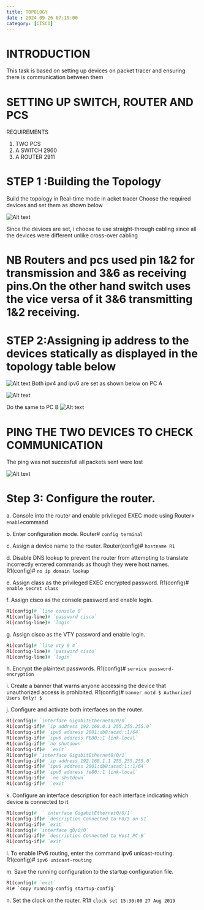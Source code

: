 ```yaml
---
title: TOPOLOGY
date : 2024-09-26 07:19:00
category: [CISCO]
---
```


# INTRODUCTION
This task is based on setting up devices on packet tracer and ensuring there is communication between them

# SETTING UP SWITCH, ROUTER AND PCS
REQUIREMENTS

1. TWO PCS
2. A SWITCH 2960
3. A ROUTER 2911

# STEP 1 :Building the Topology
Build the topology in Real-time mode in acket tracer
Choose the required  devices and set them as shown below

 ![Alt text](/assets/img/kioptrix/TOPOLOGY/setup.png)  

 Since the devices are set, i choose to use straight-through cabling since all the devices were different unlike cross-over cabling

# NB Routers and pcs used pin 1&2 for transmission and 3&6 as receiving pins.On the other hand switch uses the vice versa of it 3&6 transmitting 1&2 receiving.

# STEP 2:Assigning ip address to the devices statically as displayed in the topology table below

![Alt text](/assets/img/kioptrix/TOPOLOGY/Addresing%20table.png) 
Both ipv4 and ipv6 are set as shown below on PC A

![Alt text](/assets/img/kioptrix/TOPOLOGY/PCA.png)

Do the same to PC B
![Alt text](/assets/img/kioptrix/TOPOLOGY/PCB.png)

# PING THE TWO DEVICES TO CHECK COMMUNICATION

The ping was not succesfull all packets sent were lost

![Alt text](/assets/img/kioptrix/TOPOLOGY/PING.png)

# Step 3: Configure the router.
a. Console into the router and enable privileged EXEC mode using 
Router> `enable`command

b. Enter configuration mode.
 Router# `config terminal`

c. Assign a device name to the router.
Router(config)# `hostname R1`

d. Disable DNS lookup to prevent the router from attempting to translate incorrectly entered commands as  though they were host names.
R1(config)# `no ip domain lookup`

e. Assign class as the privileged EXEC encrypted password.
R1(config)# `enable secret class`

f. Assign cisco as the console password and enable login.
```bash
R1(config)# `line console 0`
R1(config-line)# `password cisco`
R1(config-line)# `login`

```

g. Assign cisco as the VTY password and enable login.
``` bash
R1(config)# `line vty 0 4`
R1(config-line)# `password cisco`
R1(config-line)# `login`

```
h. Encrypt the plaintext passwords.
R1(config)#  `service password-encryption`

i. Create a banner that warns anyone accessing the device that unauthorized access is prohibited.
 R1(config)# `banner motd $ Authorized Users Only! $`

j. Configure and activate both interfaces on the router.
```bash 
R1(config)# `interface GigabitEthernet0/0/0`
R1(config-if)# `ip address 192.168.0.1 255.255.255.0`
R1(config-if)# `ipv6 address 2001:db8:acad::1/64`
R1(config-if)# `ipv6 address FE80::1 link-local`
R1(config-if)# `no shutdown`
R1(config-if)#  `exit`
R1(config)# `interface GigabitEthernet0/0/1`
R1(config-if)# `ip address 192.168.1.1 255.255.255.0`
R1(config-if)# `ipv6 address 2001:db8:acad:1::1/64`
R1(config-if)# `ipv6 address fe80::1 link-local`
R1(config-if)#  `no shutdown`
R1(config-if)#  `exit`
```
k. Configure an interface description for each interface indicating which device is connected to it
```bash
R1(config)#  ` interface GigabitEthernet0/0/1`
R1(config-if)# `description Connected to F0/5 on S1`
R1(config-if)# `exit`
R1(config)# `interface g0/0/0`
R1(config-if)# `description Connected to Host PC-B`
R1(config-if)# `exit`
```
l. To enable IPv6 routing, enter the command ipv6 unicast-routing.
R1(config)# `ipv6 unicast-routing`

m. Save the running configuration to the startup configuration file.
```bash
R1(config)# `exit`
R1# `copy running-config startup-config`

```

n. Set the clock on the router.
R1# `clock set 15:30:00 27 Aug 2019`







